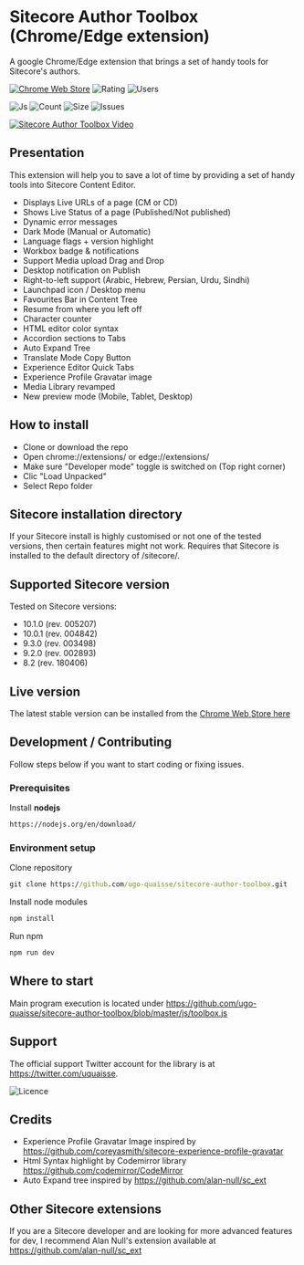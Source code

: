 # Sitecore Author Toolbox (Chrome/Edge extension)
A google Chrome/Edge extension that brings a set of handy tools for Sitecore's authors.

[![Chrome Web Store](https://img.shields.io/chrome-web-store/v/mckfcmcdbgkgffdknpkaihjigmcnnbco)](https://chrome.google.com/webstore/detail/mckfcmcdbgkgffdknpkaihjigmcnnbco/)
![Rating](https://img.shields.io/chrome-web-store/rating/mckfcmcdbgkgffdknpkaihjigmcnnbco)
![Users](https://img.shields.io/chrome-web-store/users/mckfcmcdbgkgffdknpkaihjigmcnnbco)

![Js](https://img.shields.io/github/languages/top/ugo-quaisse/sitecore-author-toolbox)
![Count](https://img.shields.io/github/languages/count/ugo-quaisse/sitecore-author-toolbox)
![Size](https://img.shields.io/github/repo-size/ugo-quaisse/sitecore-author-toolbox)
![Issues](https://img.shields.io/github/issues-raw/ugo-quaisse/sitecore-author-toolbox)



[![Sitecore Author Toolbox Video](http://img.youtube.com/vi/f-IT1sLyl44/0.jpg)](http://www.youtube.com/watch?v=f-IT1sLyl44)


## Presentation

This extension will help you to save a lot of time by providing a set of handy tools into Sitecore Content Editor.

* Displays Live URLs of a page (CM or CD)
* Shows Live Status of a page (Published/Not published) 
* Dynamic error messages
* Dark Mode (Manual or Automatic)
* Language flags + version highlight
* Workbox badge & notifications
* Support Media upload Drag and Drop
* Desktop notification on Publish
* Right-to-left support (Arabic, Hebrew, Persian, Urdu, Sindhi)
* Launchpad icon / Desktop menu
* Favourites Bar in Content Tree
* Resume from where you left off
* Character counter
* HTML editor color syntax
* Accordion sections to Tabs
* Auto Expand Tree
* Translate Mode Copy Button
* Experience Editor Quick Tabs
* Experience Profile Gravatar image
* Media Library revamped
* New preview mode (Mobile, Tablet, Desktop)

## How to install

* Clone or download the repo
* Open chrome://extensions/ or edge://extensions/
* Make sure "Developer mode" toggle is switched on (Top right corner)
* Clic "Load Unpacked"
* Select Repo folder

## Sitecore installation directory

If your Sitecore install is highly customised or not one of the tested versions, then certain features might not work.
Requires that Sitecore is installed to the default directory of /sitecore/.


## Supported Sitecore version

Tested on Sitecore versions:
* 10.1.0 (rev. 005207)
* 10.0.1 (rev. 004842)
* 9.3.0 (rev. 003498)
* 9.2.0 (rev. 002893)
* 8.2 (rev. 180406)

## Live version

The latest stable version can be installed from the [Chrome Web Store here](https://chrome.google.com/webstore/detail/mckfcmcdbgkgffdknpkaihjigmcnnbco/) 

## Development / Contributing

Follow steps below if you want to start coding or fixing issues.

### Prerequisites

Install **nodejs**

```cmd
https://nodejs.org/en/download/
```

### Environment setup 

Clone repository

```cmd
git clone https://github.com/ugo-quaisse/sitecore-author-toolbox.git
```

Install node modules

```cmd
npm install
```

Run npm

```cmd
npm run dev
```

## Where to start

Main program execution is located under https://github.com/ugo-quaisse/sitecore-author-toolbox/blob/master/js/toolbox.js

## Support

The official support Twitter account for the library is at <https://twitter.com/uquaisse>.

![Licence](https://img.shields.io/github/license/ugo-quaisse/sitecore-author-toolbox)

## Credits

* Experience Profile Gravatar Image inspired by https://github.com/coreyasmith/sitecore-experience-profile-gravatar
* Html Syntax highlight by Codemirror library https://github.com/codemirror/CodeMirror
* Auto Expand tree inspired by https://github.com/alan-null/sc_ext

## Other Sitecore extensions

If you are a Sitecore developer and are looking for more advanced features for dev, I recommend Alan Null's extension available at https://github.com/alan-null/sc_ext

